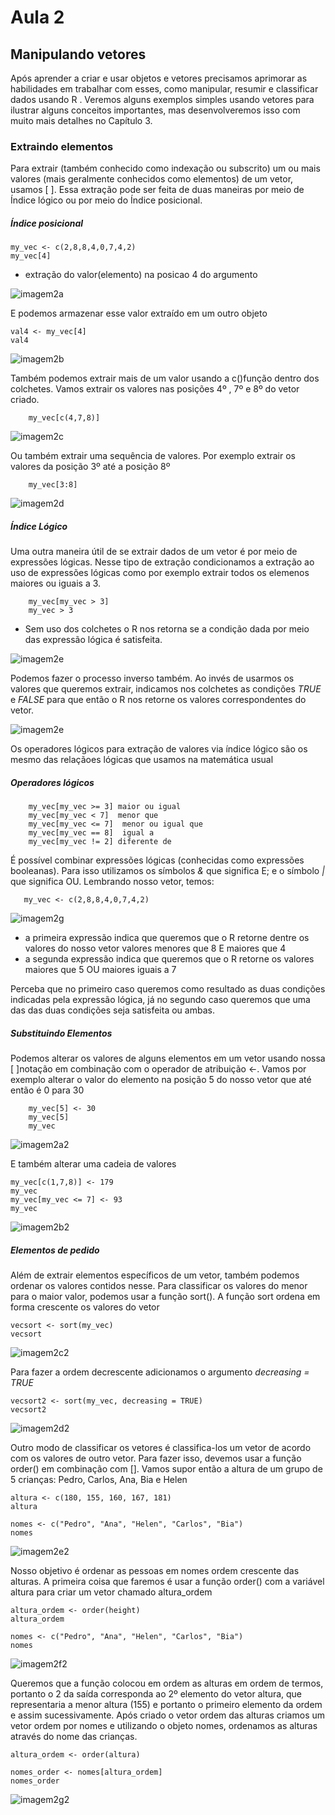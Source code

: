 # Aula 2
## Manipulando vetores

Após aprender a criar e usar objetos e vetores precisamos aprimorar as habilidades em trabalhar com esses, como manipular, resumir e classificar dados usando R . Veremos alguns exemplos simples usando vetores para ilustrar alguns conceitos importantes, mas desenvolveremos isso com muito mais detalhes no Capítulo 3.


### Extraindo elementos
Para extrair (também conhecido como indexação ou subscrito) um ou mais valores (mais geralmente conhecidos como elementos) de um vetor, usamos [ ]. Essa extração pode ser feita de duas maneiras por meio de Índice lógico ou por meio do Índice posicional. 

##### Índice posicional
    my_vec <- c(2,8,8,4,0,7,4,2)
    my_vec[4] 

* extração do valor(elemento) na posicao 4 do argumento 

![imagem2a](https://user-images.githubusercontent.com/96084042/169907823-35adb0b7-189e-47a2-b1d5-b115faa1a81b.png)

E podemos armazenar esse valor extraído em um outro objeto

    val4 <- my_vec[4] 
    val4
    
![imagem2b](https://user-images.githubusercontent.com/96084042/169907945-38e24e47-6ff5-48dd-9086-7aeaea495530.png)


Também podemos extrair mais de um valor usando a c()função dentro dos colchetes. Vamos extrair os valores nas posições 4º , 7º e 8º do vetor criado.

        my_vec[c(4,7,8)]
        
![imagem2c](https://user-images.githubusercontent.com/96084042/170108316-ada7c9fa-86e3-455a-abb9-fbc53e65e482.png)

Ou também extrair uma sequência de valores. Por exemplo extrair os valores da posição 3º até a posição 8º 

        my_vec[3:8]

![imagem2d](https://user-images.githubusercontent.com/96084042/170110053-ea6fd9aa-6c04-446a-b9f7-54dc51ebadbe.png)


##### Índice Lógico
Uma outra maneira útil de se extrair dados de um vetor é por meio de expressões lógicas. Nesse tipo de extração condicionamos a extração ao uso de expressões lógicas
como por exemplo extrair todos os elemenos maiores ou iguais a 3. 

        my_vec[my_vec > 3] 
        my_vec > 3
        
* Sem uso dos colchetes o R nos retorna se a condição dada por meio das expressão lógica é satisfeita. 

![imagem2e](https://user-images.githubusercontent.com/96084042/170112028-a2ac33a6-ba4a-4b09-b3e9-9dbfb55d7a49.png)

Podemos fazer o processo inverso também. Ao invés de usarmos os valores que queremos extrair, indicamos nos colchetes as condições *TRUE* e *FALSE* para que então o R nos retorne os valores correspondentes do vetor.

![imagem2e](https://user-images.githubusercontent.com/96084042/170112857-6dda9ffe-a672-477a-950d-30f4a600399f.png)

Os operadores lógicos para extração de valores via índice lógico são os mesmo das relaçãoes lógicas que usamos na matemática usual

##### Operadores lógicos

        my_vec[my_vec >= 3] maior ou igual
        my_vec[my_vec < 7]  menor que
        my_vec[my_vec <= 7]  menor ou igual que
        my_vec[my_vec == 8]  igual a
        my_vec[my_vec != 2] diferente de 


É possível combinar expressões lógicas (conhecidas como expressões booleanas). Para isso utilizamos os símbolos *&* que significa E; e o símbolo *|* que significa OU. Lembrando nosso vetor, temos:
       
       my_vec <- c(2,8,8,4,0,7,4,2)

![imagem2g](https://user-images.githubusercontent.com/96084042/170356294-414ac920-b2e8-41dd-9827-20b4872a5b20.png)


* a primeira expressão indica que queremos que o R retorne dentre os valores do nosso vetor valores menores que 8 E maiores que 4
* a segunda expressão indica que queremos que o R retorne os valores maiores que 5 OU maiores iguais a 7

Perceba que no primeiro caso queremos como resultado as duas condições indicadas pela expressão lógica, já no segundo caso queremos que uma das das duas condições seja satisfeita ou ambas. 


##### Substituindo Elementos

Podemos alterar os valores de alguns elementos em um vetor usando nossa [ ]notação em combinação com o operador de atribuição <-. Vamos por exemplo alterar o valor do elemento na posição 5 do nosso vetor que até então é 0 para 30

        my_vec[5] <- 30
        my_vec[5]
        my_vec

![imagem2a2](https://user-images.githubusercontent.com/96084042/170365727-2bf5b052-ce2f-4936-a77d-16462823c9ea.png)

E também alterar uma cadeia de valores 

    my_vec[c(1,7,8)] <- 179 
    my_vec
    my_vec[my_vec <= 7] <- 93
    my_vec

![imagem2b2](https://user-images.githubusercontent.com/96084042/170365992-d3cf6fe4-68be-477c-9f26-ff14b5e01cdf.png)

##### Elementos de pedido
Além de extrair elementos específicos de um vetor, também podemos ordenar os valores contidos nesse. Para classificar os valores do menor para o maior valor, podemos usar a função sort(). A função sort ordena em forma crescente os valores do vetor

    vecsort <- sort(my_vec) 
    vecsort

![imagem2c2](https://user-images.githubusercontent.com/96084042/170366822-f209f167-64f0-401d-9b77-ca77ac377840.png)

Para fazer a ordem decrescente adicionamos o argumento *decreasing = TRUE* 

    vecsort2 <- sort(my_vec, decreasing = TRUE) 
    vecsort2

![imagem2d2](https://user-images.githubusercontent.com/96084042/170367260-aa121ef6-b965-407b-a2fc-75847fda1056.png)

Outro modo de classificar os vetores é classifica-los um vetor de acordo com os valores de outro vetor. Para fazer isso, devemos usar a função order() em combinação com []. Vamos supor então a altura de um grupo de 5 crianças: Pedro, Carlos, Ana, Bia e Helen

    altura <- c(180, 155, 160, 167, 181) 
    altura
    
    nomes <- c("Pedro", "Ana", "Helen", "Carlos", "Bia") 
    nomes

![imagem2e2](https://user-images.githubusercontent.com/96084042/170368422-648a7eb3-3a23-4c8d-8c0c-d90c6cdc6b23.png)


Nosso objetivo é ordenar as pessoas em nomes ordem crescente das alturas. A primeira coisa que faremos é usar a  função order() com a variável altura para criar um vetor chamado altura_ordem

    altura_ordem <- order(height) 
    altura_ordem

    nomes <- c("Pedro", "Ana", "Helen", "Carlos", "Bia") 
    nomes

![imagem2f2](https://user-images.githubusercontent.com/96084042/170370050-958e8238-4d01-46c6-8b1e-cbc1797e7637.png)

Queremos que a função colocou em ordem as alturas em ordem de termos, portanto o 2 da saída corresponda ao 2º elemento do vetor altura, que representaria a menor altura (155) e portanto o primeiro elemento da ordem e assim sucessivamente. Após criado o vetor ordem das alturas criamos um vetor ordem por nomes e utilizando o objeto nomes, ordenamos as alturas através do nome das crianças.

    altura_ordem <- order(altura) 

    nomes_order <- nomes[altura_ordem] 
    nomes_order

![imagem2g2](https://user-images.githubusercontent.com/96084042/170370603-1c10de33-cb5f-408d-ac65-1f32769a7c45.png)



























